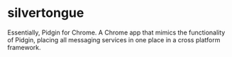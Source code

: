 silvertongue
============

Essentially, Pidgin for Chrome. A Chrome app that mimics the functionality of Pidgin, placing all messaging services in one place in a cross platform framework.
